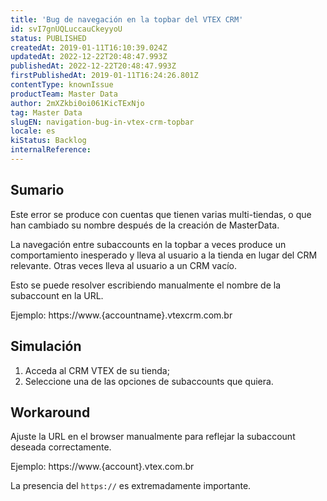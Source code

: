 ```yaml
---
title: 'Bug de navegación en la topbar del VTEX CRM'
id: svI7gnUQLuccauCkeyyoU
status: PUBLISHED
createdAt: 2019-01-11T16:10:39.024Z
updatedAt: 2022-12-22T20:48:47.993Z
publishedAt: 2022-12-22T20:48:47.993Z
firstPublishedAt: 2019-01-11T16:24:26.801Z
contentType: knownIssue
productTeam: Master Data
author: 2mXZkbi0oi061KicTExNjo
tag: Master Data
slugEN: navigation-bug-in-vtex-crm-topbar
locale: es
kiStatus: Backlog
internalReference: 
---
```


## Sumario

Este error se produce con cuentas que tienen varias multi-tiendas, o que han cambiado su nombre después de la creación de MasterData.

La navegación entre subaccounts en la topbar a veces produce un comportamiento inesperado y lleva al usuario a la tienda en lugar del CRM relevante. Otras veces lleva al usuario a un CRM vacío.

Esto se puede resolver escribiendo manualmente el nombre de la subaccount en la URL.

Ejemplo: https://www.{accountname}.vtexcrm.com.br

## Simulación

1. Acceda al CRM VTEX de su tienda;
2. Seleccione una de las opciones de subaccounts que quiera.

## Workaround

Ajuste la URL en el browser manualmente para reflejar la subaccount deseada correctamente.

Ejemplo: https://www.{account}.vtex.com.br

La presencia del `https://` es extremadamente importante.

